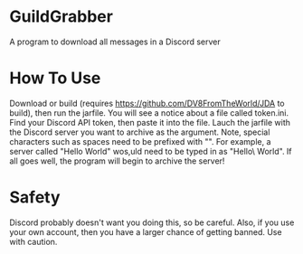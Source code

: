 # GuildGrabber
A program to download all messages in a Discord server

# How To Use
Download or build (requires https://github.com/DV8FromTheWorld/JDA to build), then run the jarfile.
You will see a notice about a file called token.ini.
Find your Discord API token, then paste it into the file.
Lauch the jarfile with the Discord server you want to archive as the argument.
Note, special characters such as spaces need to be prefixed with "\". For example, a server called "Hello World" wos,uld need to be typed in as "Hello\ World".
If all goes well, the program will begin to archive the server!

# Safety
Discord probably doesn't want you doing this, so be careful. Also, if you use your own account, then you have a larger chance of getting banned. Use with caution.
